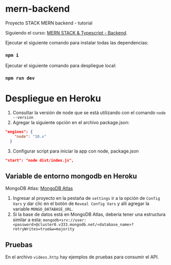 # mern-backend

Proyecto STACK MERN backend - tutorial

Siguiendo el curso:
[MERN STACK & Typescript - Backend](https://www.youtube.com/watch?v=_RZ-T6TxP7w&t=372s).

Ejecutar el siguiente comando para instalar todas las dependencias:

### `npm i`

Ejecutar el siguiente comando para despliegue local:

### `npm run dev`

# Despliegue en Heroku

1. Consultar la versión de node que se está utilizando con el comando `node --version`
2. Agregar la siguiente opción en el archivo package.json:

```json
"engines": {
    "node": "10.x"
  }
```

3. Configurar script para iniciar la app con node, package.json

```json
"start": "node dist/index.js",
```

## Variable de entorno mongodb en Heroku

MongoDB Atlas: [MongoDB Atlas](https://cloud.mongodb.com)

1. Ingresar al proyecto en la pestaña de `settings` ir a la opción de `Config Vars` y dar clic en el botón de `Reveal Config Vars` y allí agregar la variable `MONGO_DATABASE_URL`.
2. Si la base de datos está en MongoDB Atlas, debería tener una estructura similar a esta:
   `mongodb+srv://user:<password>@cluster0.v333.mongodb.net/<database_name>?retryWrites=true&w=majority`

## Pruebas

En el archivo `videos.http` hay ejemplos de pruebas para consumir el API.
